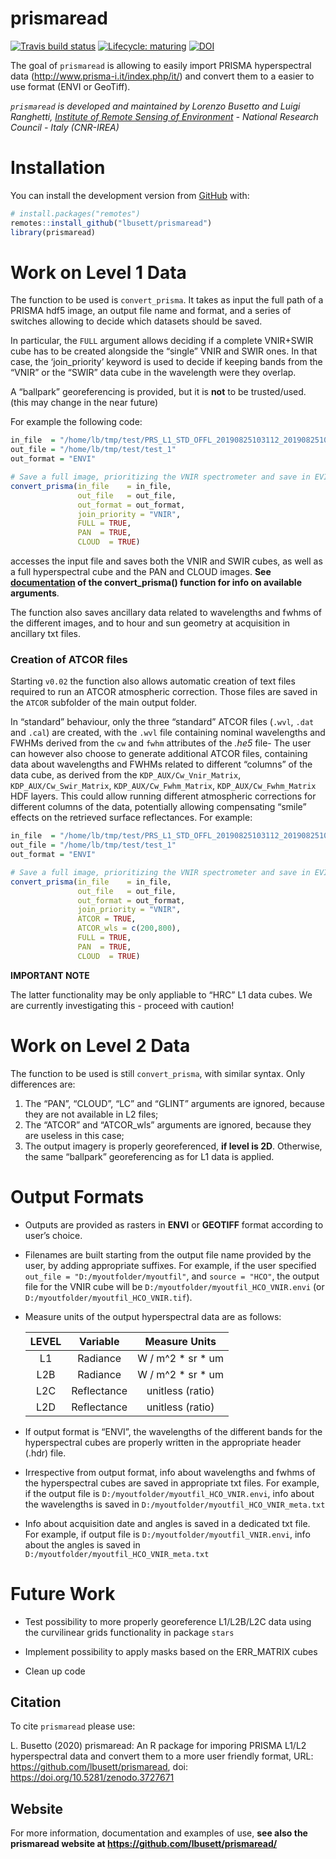 
<!-- README.md is generated from README.Rmd. Please edit that file -->

# prismaread

<!-- badges: start -->

[![Travis build
status](https://travis-ci.org/lbusett/prismaread.svg?branch=master)](https://travis-ci.org/lbusett/prismaread)
[![Lifecycle:
maturing](https://img.shields.io/badge/lifecycle-maturing-blue.svg)](https://www.tidyverse.org/lifecycle/#maturing)
[![DOI](https://zenodo.org/badge/211091818.svg)](https://zenodo.org/badge/latestdoi/211091818)
<!-- badges: end -->

The goal of `prismaread` is allowing to easily import PRISMA
hyperspectral data (<http://www.prisma-i.it/index.php/it/>) and convert
them to a easier to use format (ENVI or GeoTiff).

*`prismaread` is developed and maintained by Lorenzo Busetto and Luigi
Ranghetti, [Institute of Remote Sensing of
Environment](http://www.irea.cnr.it/en/) - National Research Council -
Italy (CNR-IREA)*

# Installation

You can install the development version from
[GitHub](https://github.com/) with:

``` r
# install.packages("remotes")
remotes::install_github("lbusett/prismaread")
library(prismaread)
```

# Work on Level 1 Data

The function to be used is `convert_prisma`. It takes as input the full
path of a PRISMA hdf5 image, an output file name and format, and a
series of switches allowing to decide which datasets should be saved.

In particular, the `FULL` argument allows deciding if a complete
VNIR+SWIR cube has to be created alongside the “single” VNIR and SWIR
ones. In that case, the ‘join\_priority’ keyword is used to decide if
keeping bands from the “VNIR” or the “SWIR” data cube in the wavelength
were they overlap.

A “ballpark” georeferencing is provided, but it is **not** to be
trusted/used. (this may change in the near future)

For example the following
code:

``` r
in_file  = "/home/lb/tmp/test/PRS_L1_STD_OFFL_20190825103112_20190825103117_0001.he5"
out_file = "/home/lb/tmp/test/test_1"
out_format = "ENVI"

# Save a full image, prioritizing the VNIR spectrometer and save in EVI format
convert_prisma(in_file    = in_file,
               out_file   = out_file,
               out_format = out_format,
               join_priority = "VNIR", 
               FULL = TRUE,
               PAN  = TRUE,
               CLOUD  = TRUE)
```

accesses the input file and saves both the VNIR and SWIR cubes, as well
as a full hyperspectral cube and the PAN and CLOUD images. **See
[documentation](reference/convert_prisma.html) of the convert\_prisma()
function for info on available arguments**.

The function also saves ancillary data related to wavelengths and fwhms
of the different images, and to hour and sun geometry at acquisition in
ancillary txt files.

### Creation of ATCOR files

Starting `v0.02` the function also allows automatic creation of text
files required to run an ATCOR atmospheric correction. Those files are
saved in the `ATCOR` subfolder of the main output folder.

In “standard” behaviour, only the three “standard” ATCOR files (`.wvl`,
`.dat` and `.cal`) are created, with the `.wvl` file containing nominal
wavelengths and FWHMs derived from the `cw` and `fwhm` attributes of the
*.he5* file- The user can however also choose to generate additional
ATCOR files, containing data about wavelengths and FWHMs related to
different “columns” of the data cube, as derived from the
`KDP_AUX/Cw_Vnir_Matrix`, `KDP_AUX/Cw_Swir_Matrix`,
`KDP_AUX/Cw_Fwhm_Matrix`, `KDP_AUX/Cw_Fwhm_Matrix` HDF layers. This
could allow running different atmospheric corrections for different
columns of the data, potentially allowing compensating “smile” effects
on the retrieved surface reflectances. For
example:

``` r
in_file  = "/home/lb/tmp/test/PRS_L1_STD_OFFL_20190825103112_20190825103117_0001.he5"
out_file = "/home/lb/tmp/test/test_1"
out_format = "ENVI"

# Save a full image, prioritizing the VNIR spectrometer and save in EVI format
convert_prisma(in_file    = in_file,
               out_file   = out_file,
               out_format = out_format,
               join_priority = "VNIR", 
               ATCOR = TRUE, 
               ATCOR_wls = c(200,800), 
               FULL = TRUE,
               PAN  = TRUE,
               CLOUD  = TRUE)
```

**IMPORTANT NOTE**

The latter functionality may be only appliable to “HRC” L1 data cubes.
We are currently investigating this - proceed with caution\!

# Work on Level 2 Data

The function to be used is still `convert_prisma`, with similar syntax.
Only differences are:

1.  The “PAN”, “CLOUD”, “LC” and “GLINT” arguments are ignored, because
    they are not available in L2 files;
2.  The “ATCOR” and “ATCOR\_wls” arguments are ignored, because they are
    useless in this case;
3.  The output imagery is properly georeferenced, **if level is 2D**.
    Otherwise, the same “ballpark” georeferencing as for L1 data is
    applied.

# Output Formats

  - Outputs are provided as rasters in **ENVI** or **GEOTIFF** format
    according to user’s choice.

  - Filenames are built starting from the output file name provided by
    the user, by adding appropriate suffixes. For example, if the user
    specified `out_file = "D:/myoutfolder/myoutfil"`, and `source =
    "HCO"`, the output file for the VNIR cube will be
    `D:/myoutfolder/myoutfil_HCO_VNIR.envi` (or
    `D:/myoutfolder/myoutfil_HCO_VNIR.tif`).

  - Measure units of the output hyperspectral data are as follows:
    
    | LEVEL |  Variable   |    Measure Units    |
    | :---: | :---------: | :-----------------: |
    |  L1   |  Radiance   | W / m^2 \* sr \* um |
    |  L2B  |  Radiance   | W / m^2 \* sr \* um |
    |  L2C  | Reflectance |  unitless (ratio)   |
    |  L2D  | Reflectance |  unitless (ratio)   |
    

  - If output format is “ENVI”, the wavelengths of the different bands
    for the hyperspectral cubes are properly written in the appropriate
    header (.hdr) file.

  - Irrespective from output format, info about wavelengths and fwhms of
    the hyperspectral cubes are saved in appropriate txt files. For
    example, if the output file is
    `D:/myoutfolder/myoutfil_HCO_VNIR.envi`, info about the wavelengths
    is saved in `D:/myoutfolder/myoutfil_HCO_VNIR_meta.txt`

  - Info about acquisition date and angles is saved in a dedicated txt
    file. For example, if output file is
    `D:/myoutfolder/myoutfil_VNIR.envi`, info about the angles is saved
    in `D:/myoutfolder/myoutfil_HCO_VNIR_meta.txt`

# Future Work

  - Test possibility to more properly georeference L1/L2B/L2C data using
    the curvilinear grids functionality in package `stars`

  - Implement possibility to apply masks based on the ERR\_MATRIX cubes

  - Clean up code

## Citation

To cite `prismaread` please use:

L. Busetto (2020) prismaread: An R package for imporing PRISMA L1/L2
hyperspectral data and convert them to a more user friendly format, URL:
<https://github.com/lbusett/prismaread>, doi:
<https://doi.org/10.5281/zenodo.3727671>

## Website

For more information, documentation and examples of use, **see also the
prismaread website at <https://github.com/lbusett/prismaread/>**
